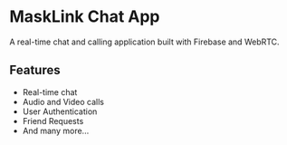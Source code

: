 # MaskLink Chat App

A real-time chat and calling application built with Firebase and WebRTC.

## Features
- Real-time chat
- Audio and Video calls
- User Authentication
- Friend Requests
- And many more...

